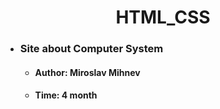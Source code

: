 <center> 
  
# HTML_CSS 
  
</center>

  - ### Site about Computer System
     
    - #### Author: Miroslav Mihnev
    - #### Time: 4 month
